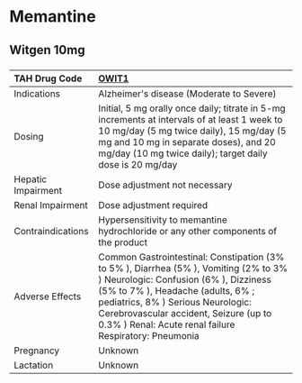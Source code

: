 # Memantine

## Witgen 10mg

##### 

| TAH Drug Code      | [OWIT1](https://www.tahsda.org.tw/drugs/hissearch.php?drug_code=OWIT1)                                                                                                                                                                                                                                    |
|:-------------------|:----------------------------------------------------------------------------------------------------------------------------------------------------------------------------------------------------------------------------------------------------------------------------------------------------------|
| Indications        | Alzheimer's disease (Moderate to Severe)                                                                                                                                                                                                                                                                  |
| Dosing             | Initial, 5 mg orally once daily; titrate in 5-mg increments at intervals of at least 1 week to 10 mg/day (5 mg twice daily), 15 mg/day (5 mg and 10 mg in separate doses), and 20 mg/day (10 mg twice daily); target daily dose is 20 mg/day                                                              |
| Hepatic Impairment | Dose adjustment not necessary                                                                                                                                                                                                                                                                             |
| Renal Impairment   | Dose adjustment required                                                                                                                                                                                                                                                                                  |
| Contraindications  | Hypersensitivity to memantine hydrochloride or any other components of the product                                                                                                                                                                                                                        |
| Adverse Effects    | Common Gastrointestinal: Constipation (3% to 5% ), Diarrhea (5% ), Vomiting (2% to 3% ) Neurologic: Confusion (6% ), Dizziness (5% to 7% ), Headache (adults, 6% ; pediatrics, 8% ) Serious Neurologic: Cerebrovascular accident, Seizure (up to 0.3% ) Renal: Acute renal failure Respiratory: Pneumonia |
| Pregnancy          | Unknown                                                                                                                                                                                                                                                                                                   |
| Lactation          | Unknown                                                                                                                                                                                                                                                                                                   |

